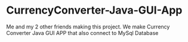 # CurrencyConverter-Java-GUI-App

Me and my 2 other friends making this project.
We make Currency Converter Java GUI APP that also connect to MySql Database
